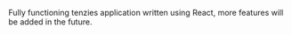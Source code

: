 Fully functioning tenzies application written using React, more features will be added in the future.
